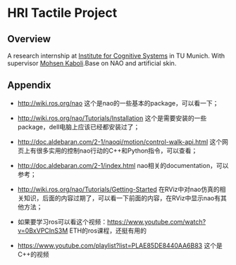 # HRI Tactile Project

## Overview
A research internship at [Institute for Cognitive Systems](https://www.ics.ei.tum.de/en/home/) in TU Munich. With supervisor [Mohsen Kaboli](https://www.ics.ei.tum.de/en/people/kaboli/).Base on NAO and artificial skin.



## Appendix

* http://wiki.ros.org/nao  这个是nao的一些基本的package，可以看一下；

* http://wiki.ros.org/nao/Tutorials/Installation  这个是需要安装的一些package，dell电脑上应该已经都安装过了；

* http://doc.aldebaran.com/2-1/naoqi/motion/control-walk-api.html  这个网页上有很多实用的控制nao行动的C++和Python指令，可以查看；

* http://doc.aldebaran.com/2-1/index.html  nao相关的documentation，可以参考；

* http://wiki.ros.org/nao/Tutorials/Getting-Started  在RViz中对nao仿真的相关知识，后面的内容过期了，可以看一下前面的内容，在RViz中显示nao有其他方法；

* 如果要学习ros可以看这个视频：https://www.youtube.com/watch?v=0BxVPCInS3M  ETH的ros课程，还挺有用的

* https://www.youtube.com/playlist?list=PLAE85DE8440AA6B83  这个是C++的视频
